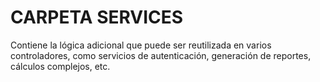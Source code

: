# CARPETA SERVICES
Contiene la lógica adicional que puede ser reutilizada en varios controladores, como servicios de autenticación, generación de reportes, cálculos complejos, etc.